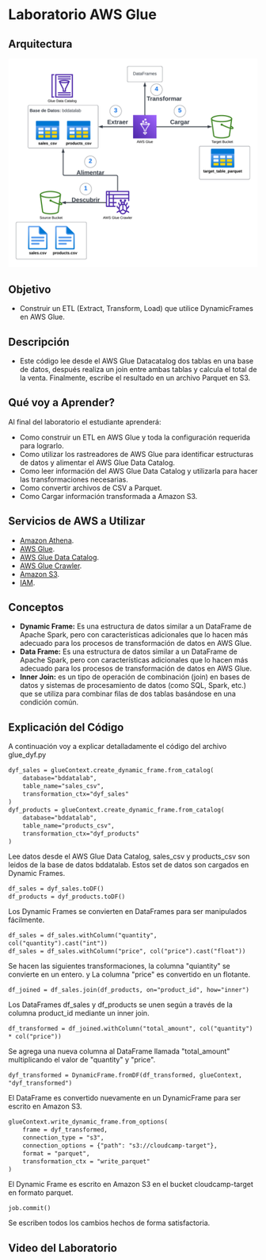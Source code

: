 # Laboratorio AWS Glue
## Arquitectura
![Arquitectura del Laboratorio.](https://github.com/cloudcampla/aws-glue-101/blob/main/architecture.png?raw=true)

## **Objetivo**
* Construir un ETL (Extract, Transform, Load) que utilice DynamicFrames en AWS Glue.

## **Descripción**
* Este código lee desde el AWS Glue Datacatalog dos tablas en una base de datos, después realiza un join entre ambas tablas y calcula el total de la venta. Finalmente, escribe el resultado en un archivo Parquet en S3. 

## **Qué voy a Aprender?** 
Al final del laboratorio el estudiante aprenderá:
* Como construir un ETL en AWS Glue y toda la configuración requerida para lograrlo.
* Como utilizar los rastreadores de AWS Glue para identificar estructuras de datos y alimentar el AWS Glue Data Catalog.
* Como leer información del AWS Glue Data Catalog y utilizarla para hacer las transformaciones necesarias.
* Como convertir archivos de CSV a Parquet.
* Como Cargar información transformada a Amazon S3.

## **Servicios de AWS a Utilizar**
* [Amazon Athena](https://aws.amazon.com/athena/).
* [AWS Glue](https://aws.amazon.com/glue/).
* [AWS Glue Data Catalog](https://docs.aws.amazon.com/es_es/glue/latest/dg/start-data-catalog.html).
* [AWS Glue Crawler](https://docs.aws.amazon.com/glue/latest/dg/add-crawler.html).
* [Amazon S3](https://aws.amazon.com/s3/).
* [IAM](https://aws.amazon.com/iam/).

## **Conceptos**
* **Dynamic Frame:** Es una estructura de datos similar a un DataFrame de Apache Spark, pero con características adicionales que lo hacen más adecuado para los procesos de transformación de datos en AWS Glue. 
* **Data Frame:** Es una estructura de datos similar a un DataFrame de Apache Spark, pero con características adicionales que lo hacen más adecuado para los procesos de transformación de datos en AWS Glue.
* **Inner Join:** es un tipo de operación de combinación (join) en bases de datos y sistemas de procesamiento de datos (como SQL, Spark, etc.) que se utiliza para combinar filas de dos tablas basándose en una condición común.

## **Explicación del Código**
A continuación voy a explicar detalladamente el código del archivo glue_dyf.py

```
dyf_sales = glueContext.create_dynamic_frame.from_catalog(
    database="bddatalab", 
    table_name="sales_csv",
    transformation_ctx="dyf_sales"
)
dyf_products = glueContext.create_dynamic_frame.from_catalog(
    database="bddatalab",
    table_name="products_csv",
    transformation_ctx="dyf_products"
)
```
Lee datos desde el AWS Glue Data Catalog, sales_csv y products_csv son leidos de la base de datos bddatalab. Estos set de datos son cargados en Dynamic Frames.

```
df_sales = dyf_sales.toDF()
df_products = dyf_products.toDF()
```
Los Dynamic Frames se convierten en DataFrames para ser manipulados fácilmente. 

```
df_sales = df_sales.withColumn("quantity", col("quantity").cast("int"))
df_sales = df_sales.withColumn("price", col("price").cast("float"))
```
Se hacen las siguientes transformaciones, la columna "quiantity" se convierte en un entero. y La columna "price" es convertido en un flotante. 

```
df_joined = df_sales.join(df_products, on="product_id", how="inner")
```
Los DataFrames df_sales y df_products se unen según a través de la columna product_id mediante un inner join.

```
df_transformed = df_joined.withColumn("total_amount", col("quantity") * col("price"))
```
Se agrega una nueva columna al DataFrame llamada "total_amount" multiplicando el valor de "quantity" y "price".

```
dyf_transformed = DynamicFrame.fromDF(df_transformed, glueContext, "dyf_transformed")
```
El DataFrame es convertido nuevamente en un DynamicFrame para ser escrito en Amazon S3.

```
glueContext.write_dynamic_frame.from_options(
    frame = dyf_transformed,
    connection_type = "s3",
    connection_options = {"path": "s3://cloudcamp-target"},
    format = "parquet",
    transformation_ctx = "write_parquet"
)
```
El Dynamic Frame es escrito en Amazon S3 en el bucket cloudcamp-target en formato parquet.

```
job.commit()
```
Se escriben todos los cambios hechos de forma satisfactoria.




## Video del Laboratorio





